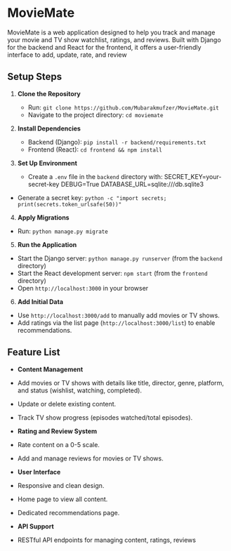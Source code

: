 # MovieMate

MovieMate is a web application designed to help you track and manage your movie and TV show watchlist, ratings, and reviews. Built with Django for the backend and React for the frontend, it offers a user-friendly interface to add, update, rate, and review

## Setup Steps

1. **Clone the Repository**
   - Run: `git clone https://github.com/Mubarakmufzer/MovieMate.git`
   - Navigate to the project directory: `cd moviemate`

2. **Install Dependencies**
   - Backend (Django): `pip install -r backend/requirements.txt`
   - Frontend (React): `cd frontend && npm install`

3. **Set Up Environment**
   - Create a `.env` file in the `backend` directory with:
   SECRET_KEY=your-secret-key
   DEBUG=True
   DATABASE_URL=sqlite:///db.sqlite3

- Generate a secret key: `python -c "import secrets; print(secrets.token_urlsafe(50))"`

4. **Apply Migrations**
- Run: `python manage.py migrate`

5. **Run the Application**
- Start the Django server: `python manage.py runserver` (from the `backend` directory)
- Start the React development server: `npm start` (from the `frontend` directory)
- Open `http://localhost:3000` in your browser

6. **Add Initial Data**
- Use `http://localhost:3000/add` to manually add movies or TV shows.
- Add ratings via the list page (`http://localhost:3000/list`) to enable recommendations.

## Feature List

- **Content Management**
- Add movies or TV shows with details like title, director, genre, platform, and status (wishlist, watching, completed).
- Update or delete existing content.
- Track TV show progress (episodes watched/total episodes).

- **Rating and Review System**
- Rate content on a 0-5 scale.
- Add and manage reviews for movies or TV shows.



- **User Interface**
- Responsive and clean design.
- Home page to view all content.
- Dedicated recommendations page.

- **API Support**
- RESTful API endpoints for managing content, ratings, reviews   